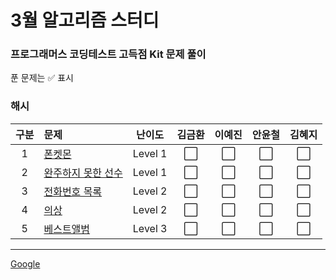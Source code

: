 # 3월 알고리즘 스터디
### 프로그래머스 코딩테스트 고득점 Kit 문제 풀이
푼 문제는 :white_check_mark: 표시

### 해시
|구분|문제|난이도|김금환|이예진|안윤철|김혜지|
|:---:|:---|:---:|:---:|:---:|:---:|:---:|
|1|[폰켓몬](https://school.programmers.co.kr/learn/courses/30/lessons/1845)|Level 1|:white_large_square:|:white_large_square:|:white_large_square:|:white_large_square:|
|2|[완주하지 못한 선수](https://school.programmers.co.kr/learn/courses/30/lessons/42576)|Level 1|:white_large_square:|:white_large_square:|:white_large_square:|:white_large_square:|
|3|[전화번호 목록](https://school.programmers.co.kr/learn/courses/30/lessons/42577)|Level 2|:white_large_square:|:white_large_square:|:white_large_square:|:white_large_square:|
|4|[의상](https://school.programmers.co.kr/learn/courses/30/lessons/42578)|Level 2|:white_large_square:|:white_large_square:|:white_large_square:|:white_large_square:|
|5|[베스트앨범](https://school.programmers.co.kr/learn/courses/30/lessons/42579)|Level 3|:white_large_square:|:white_large_square:|:white_large_square:|:white_large_square:|
---
<a href="https://www.google.com" target="_blank">Google</a>
